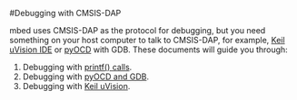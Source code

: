 #Debugging with CMSIS-DAP

mbed uses CMSIS-DAP as the protocol for debugging, but you need something on your host computer to talk to CMSIS-DAP, for example, [Keil uVision IDE](http://www.keil.com/uvision/) or [pyOCD](https://github.com/mbedmicro/pyOCD) with GDB. These documents will guide you through:

1. Debugging with [printf() calls](Debugging/printf.md).
1. Debugging with [pyOCD and GDB](Debugging/pyOCD.md).
1. Debugging with [Keil uVision](Debugging/Keil.md).
